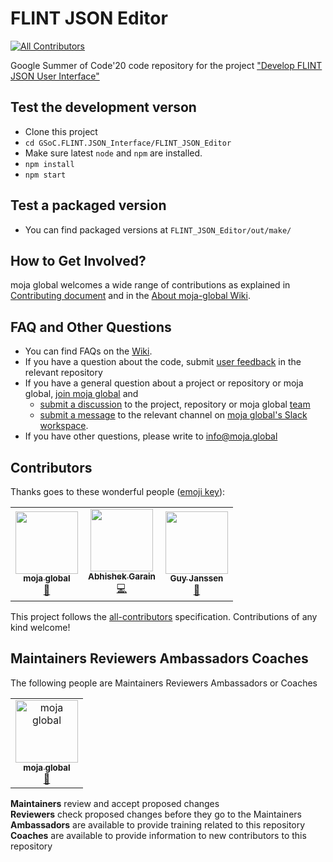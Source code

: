 # FLINT JSON Editor 
[![All Contributors](https://img.shields.io/badge/all_contributors-1-orange.svg?style=flat-square)](#contributors)

Google Summer of Code'20 code repository for the project ["Develop FLINT JSON User Interface"](https://summerofcode.withgoogle.com/projects/#5965933887094784)

## Test the development verson
- Clone this project
- `cd GSoC.FLINT.JSON_Interface/FLINT_JSON_Editor`
- Make sure latest `node` and `npm` are installed.
- `npm install`
- `npm start`
## Test a packaged version
- You can find packaged versions at `FLINT_JSON_Editor/out/make/`

## How to Get Involved?  

moja global welcomes a wide range of contributions as explained in [Contributing document](https://github.com/moja-global/About-moja-global/blob/master/CONTRIBUTING.md) and in the [About moja-global Wiki](https://github.com/moja-global/.github/wiki).  

  
## FAQ and Other Questions  

* You can find FAQs on the [Wiki](https://github.com/moja.global/.github/wiki).  
* If you have a question about the code, submit [user feedback](https://github.com/moja-global/About-moja-global/blob/master/Contributing/How-to-Provide-User-Feedback.md) in the relevant repository  
* If you have a general question about a project or repository or moja global, [join moja global](https://github.com/moja-global/About-moja-global/blob/master/Contributing/How-to-Join-moja-global.md) and 
    * [submit a discussion](https://help.github.com/en/articles/about-team-discussions) to the project, repository or moja global [team](https://github.com/orgs/moja-global/teams)
    * [submit a message](https://get.slack.help/hc/en-us/categories/200111606#send-messages) to the relevant channel on [moja global's Slack workspace](mojaglobal.slack.com). 
* If you have other questions, please write to info@moja.global   
  

## Contributors

Thanks goes to these wonderful people ([emoji key](https://allcontributors.org/docs/en/emoji-key)):

<!-- ALL-CONTRIBUTORS-LIST:START - Do not remove or modify this section -->
<!-- prettier-ignore-start -->
<!-- markdownlint-disable -->
<table>
  <tr>
    <td align="center"><a href="http://moja.global"><img src="https://avatars1.githubusercontent.com/u/19564969?v=4" width="100px;" alt=""/><br /><sub><b>moja global</b></sub></a><br /><a href="#projectManagement-moja-global" title="Project Management">📆</a></td>
    <td align="center"><a href="http://abhi-blogs.web.app"><img src="https://avatars1.githubusercontent.com/u/36303692?v=4" width="100px;" alt=""/><br /><sub><b>Abhishek Garain</b></sub></a><br /><a href="https://github.com/moja-global/GSoC.FLINT.JSON_Interface/commits?author=abhi211199" title="Code">💻</a></td>
    <td align="center"><a href="https://github.com/gmajan"><img src="https://avatars0.githubusercontent.com/u/8733319?v=4" width="100px;" alt=""/><br /><sub><b>Guy Janssen</b></sub></a><br /><a href="https://github.com/moja-global/GSoC.FLINT.JSON_Interface/pulls?q=is%3Apr+reviewed-by%3Agmajan" title="Reviewed Pull Requests">👀</a></td>
  </tr>
</table>

<!-- markdownlint-enable -->
<!-- prettier-ignore-end -->
<!-- ALL-CONTRIBUTORS-LIST:END -->

This project follows the [all-contributors](https://github.com/all-contributors/all-contributors) specification. Contributions of any kind welcome!


## Maintainers Reviewers Ambassadors Coaches

The following people are Maintainers Reviewers Ambassadors or Coaches  

<table><tr><td align="center"><a href="http://moja.global"><img src="https://avatars1.githubusercontent.com/u/19564969?v=4" width="100px;" alt="moja global"/><br /><sub><b>moja global</b></sub></a><br /><a href="#projectManagement-moja-global" title="Project Management">📆</a></td></tr></table>  

**Maintainers** review and accept proposed changes  
**Reviewers** check proposed changes before they go to the Maintainers  
**Ambassadors** are available to provide training related to this repository  
**Coaches** are available to provide information to new contributors to this repository  
